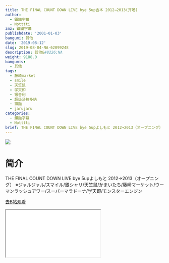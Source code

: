 ```yaml
---
title: THE FINAL COUNT DOWN LIVE bye 5up吉本 2012→2013(开场)
author:
  - 鎌鼬字幕
  - Notttti
zmz: 鎌鼬字幕
publishdate: '2001-01-03'
bangumi: 其他
date: '2019-08-12'
slug: 2019-08-04-NA-62099248
description: 其他&#8226;NA
weight: 9188.0
bangumis:
  - 其他
tags:
  - 藤崎market
  - smile
  - 天竺鼠
  - 学天即
  - 银舍利
  - 超级马拉多纳
  - 镰鼬
  - jarujaru
categories:
  - 鎌鼬字幕
  - Notttti
brief: THE FINAL COUNT DOWN LIVE bye 5upよしもと 2012→2013（オープニング） ※ジャルジャル/スマイル/銀シャリ/天竺鼠/かまいたち/藤崎マーケット/ウーマンラッシュアワー/スーパーマラドーナ/学天即/モンスターエンジン
---
```

![](https://raw.githubusercontent.com/tcgriffith/owaraisite/master/static/tmpimg/a8574a4f2394a6ca884793044fd5339cdbaa22f6.jpg.480.jpg)
# 简介  
THE FINAL COUNT DOWN LIVE bye 5upよしもと 2012→2013（オープニング）
※ジャルジャル/スマイル/銀シャリ/天竺鼠/かまいたち/藤崎マーケット/ウーマンラッシュアワー/スーパーマラドーナ/学天即/モンスターエンジン  

[去B站观看](https://www.bilibili.com/video/av62099248/)
<div class ="resp-container"><iframe class="testiframe" src="//player.bilibili.com/player.html?aid=62099248"", scrolling="no", allowfullscreen="true" > </iframe></div> 
